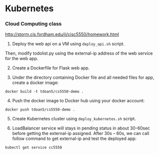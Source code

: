 # Kubernetes

### Cloud Computing class

http://storm.cis.fordham.edu/ji/cisc5550/homework.html

1. Deploy the web api on a VM using `deploy_api.sh` script.

Then, modify todolist.py using the external-ip address of the web service for the web app.

2. Create a Dockerfile for Flask web app.

3. Under the directory containing Docker file and all needed files for app, create a docker image:

`docker build -t tdoan5/cs5550-demo .`

4. Push the docker image to Docker hub using your docker account:

`docker push tdoan5/cs5550-demo .`

5. Create Kubernetes cluster using `deploy_kubernetes.sh` script.

6. LoadBalancer service will stays in pending status in about 30-60sec before getting the external-ip assigned. After 30s – 60s, we can call follow command to get external-ip and test the deployed app:

`kubectl get service cc5550`
